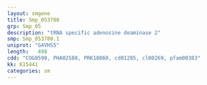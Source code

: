 ```yaml
---
layout: smgene
title: Smp_053780
grp: Smp_05
description: "tRNA specific adenosine deaminase 2"
smp: Smp_053780.1
uniprot: "G4VHS5"
length:   498
cdd: "COG0590, PHA02588, PRK10860, cd01285, cl00269, pfam00383"
kk: K15441
categories: sm
---
```

